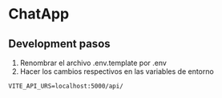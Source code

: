 # ChatApp

## Development pasos

1. Renombrar el archivo .env.template por .env
2. Hacer los cambios respectivos en las variables de entorno
   
```
VITE_API_URS=localhost:5000/api/
```